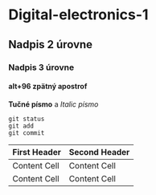 # Digital-electronics-1
## Nadpis 2 úrovne
### Nadpis 3 úrovne
#### alt+96 zpätný apostrof
**Tučné písmo** a
*Italic písmo*
```
git status
git add
git commit
```


| First Header  | Second Header |
| ------------- | ------------- |
| Content Cell  | Content Cell  |
| Content Cell  | Content Cell  |
